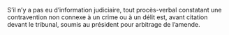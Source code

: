 S’il n’y a pas eu d’information judiciaire, tout procès-verbal constatant une contravention non connexe à un crime ou à un délit est, avant citation devant le tribunal, soumis au président pour arbitrage de l’amende.